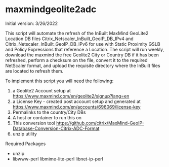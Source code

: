 # maxmindgeolite2adc

Initial version: 3/26/2022

This script will automate the refresh of the InBuilt MaxMind GeoLite2 Location DB files Citrix_Netscaler_InBuilt_GeoIP_DB_IPv4 and Citrix_Netscaler_InBuilt_GeoIP_DB_IPv6 for use with Static Proximity GSLB and Policy Expressions that reference a Location.  The script will run weekly, download the maxmind the free Geolite2 City or Country DB if it has been refreshed, perform a checksum on the file, convert it to the required NetScaler format, and upload the requisite directory where the InBuilt files are located to refresh them. 

To implement this script you will need the following:

1. a Geolite2 Account setup at https://www.maxmind.com/en/geolite2/signup?lang=en
2. a License Key - created post account setup and generated at https://www.maxmind.com/en/accounts/696069/license-key
3. Permalinks to the country/City DBs 
4. A host or container to run this on
5. This conversion tool https://github.com/citrix/MaxMind-GeoIP-Database-Conversion-Citrix-ADC-Format
6. unzip utility


Required Packages
- unzip
- libwww-perl libmime-lite-perl libnet-ip-perl
